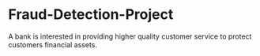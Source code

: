 # Fraud-Detection-Project
A bank is interested in providing higher quality customer service to protect customers financial assets.
